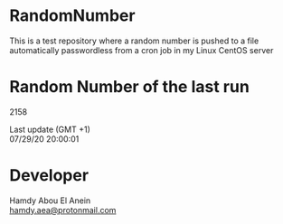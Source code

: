 # RandomNumber    
This is a test repository where a random number is pushed to a file automatically passwordless from a cron job in my Linux CentOS server    
# Random Number of the last run   
2158
      
Last update (GMT +1)    
07/29/20 20:00:01
# Developer    
Hamdy Abou El Anein   
hamdy.aea@protonmail.com
